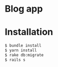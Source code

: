 # Blog app

# Installation

```bash
$ bundle install
$ yarn install
$ rake db:migrate
$ rails s
```
